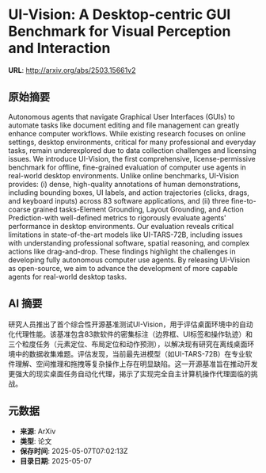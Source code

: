 # UI-Vision: A Desktop-centric GUI Benchmark for Visual Perception and Interaction

**URL**: http://arxiv.org/abs/2503.15661v2

## 原始摘要

Autonomous agents that navigate Graphical User Interfaces (GUIs) to automate
tasks like document editing and file management can greatly enhance computer
workflows. While existing research focuses on online settings, desktop
environments, critical for many professional and everyday tasks, remain
underexplored due to data collection challenges and licensing issues. We
introduce UI-Vision, the first comprehensive, license-permissive benchmark for
offline, fine-grained evaluation of computer use agents in real-world desktop
environments. Unlike online benchmarks, UI-Vision provides: (i) dense,
high-quality annotations of human demonstrations, including bounding boxes, UI
labels, and action trajectories (clicks, drags, and keyboard inputs) across 83
software applications, and (ii) three fine-to-coarse grained tasks-Element
Grounding, Layout Grounding, and Action Prediction-with well-defined metrics to
rigorously evaluate agents' performance in desktop environments. Our evaluation
reveals critical limitations in state-of-the-art models like UI-TARS-72B,
including issues with understanding professional software, spatial reasoning,
and complex actions like drag-and-drop. These findings highlight the challenges
in developing fully autonomous computer use agents. By releasing UI-Vision as
open-source, we aim to advance the development of more capable agents for
real-world desktop tasks.


## AI 摘要

研究人员推出了首个综合性开源基准测试UI-Vision，用于评估桌面环境中的自动化代理性能。该基准包含83款软件的密集标注（边界框、UI标签和操作轨迹）和三个粒度任务（元素定位、布局定位和动作预测），以解决现有研究在离线桌面环境中的数据收集难题。评估发现，当前最先进模型（如UI-TARS-72B）在专业软件理解、空间推理和拖拽等复杂操作上存在明显缺陷。这一开源基准旨在推动开发更强大的现实桌面任务自动化代理，揭示了实现完全自主计算机操作代理面临的挑战。

## 元数据

- **来源**: ArXiv
- **类型**: 论文
- **保存时间**: 2025-05-07T07:02:13Z
- **目录日期**: 2025-05-07
